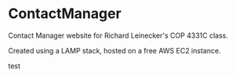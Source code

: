 # ContactManager

Contact Manager website for Richard Leinecker's COP 4331C class.

Created using a LAMP stack, hosted on a free AWS EC2 instance.

test
